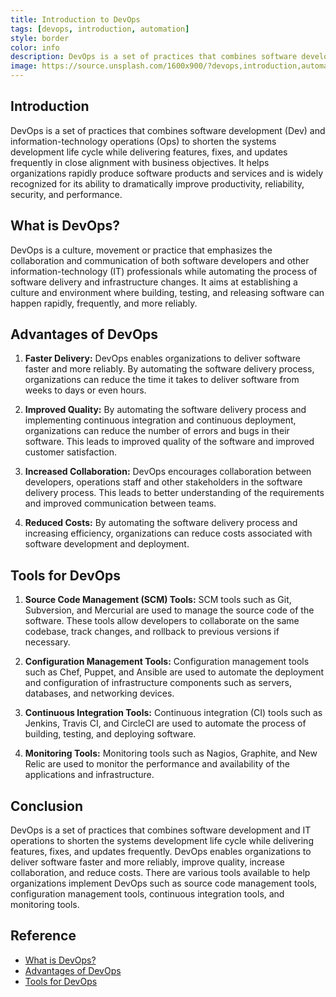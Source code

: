 ```yaml
---
title: Introduction to DevOps
tags: [devops, introduction, automation]
style: border
color: info
description: DevOps is a set of practices that combines software development (Dev) and information-technology operations (Ops) to shorten the systems development life cycle while delivering features, fixes, and updates frequently in close alignment with business objectives. It helps organizations rapidly produce software products and services and is widely recognized for its ability to dramatically improve productivity, reliability, security, and performance.
image: https://source.unsplash.com/1600x900/?devops,introduction,automation
---
```

## Introduction

DevOps is a set of practices that combines software development (Dev) and information-technology operations (Ops) to shorten the systems development life cycle while delivering features, fixes, and updates frequently in close alignment with business objectives. It helps organizations rapidly produce software products and services and is widely recognized for its ability to dramatically improve productivity, reliability, security, and performance.

## What is DevOps?

DevOps is a culture, movement or practice that emphasizes the collaboration and communication of both software developers and other information-technology (IT) professionals while automating the process of software delivery and infrastructure changes. It aims at establishing a culture and environment where building, testing, and releasing software can happen rapidly, frequently, and more reliably.

## Advantages of DevOps

1. **Faster Delivery:** DevOps enables organizations to deliver software faster and more reliably. By automating the software delivery process, organizations can reduce the time it takes to deliver software from weeks to days or even hours.

2. **Improved Quality:** By automating the software delivery process and implementing continuous integration and continuous deployment, organizations can reduce the number of errors and bugs in their software. This leads to improved quality of the software and improved customer satisfaction.

3. **Increased Collaboration:** DevOps encourages collaboration between developers, operations staff and other stakeholders in the software delivery process. This leads to better understanding of the requirements and improved communication between teams.

4. **Reduced Costs:** By automating the software delivery process and increasing efficiency, organizations can reduce costs associated with software development and deployment. 

## Tools for DevOps

1. **Source Code Management (SCM) Tools:** SCM tools such as Git, Subversion, and Mercurial are used to manage the source code of the software. These tools allow developers to collaborate on the same codebase, track changes, and rollback to previous versions if necessary.

2. **Configuration Management Tools:** Configuration management tools such as Chef, Puppet, and Ansible are used to automate the deployment and configuration of infrastructure components such as servers, databases, and networking devices.

3. **Continuous Integration Tools:** Continuous integration (CI) tools such as Jenkins, Travis CI, and CircleCI are used to automate the process of building, testing, and deploying software.

4. **Monitoring Tools:** Monitoring tools such as Nagios, Graphite, and New Relic are used to monitor the performance and availability of the applications and infrastructure.

## Conclusion

DevOps is a set of practices that combines software development and IT operations to shorten the systems development life cycle while delivering features, fixes, and updates frequently. DevOps enables organizations to deliver software faster and more reliably, improve quality, increase collaboration, and reduce costs. There are various tools available to help organizations implement DevOps such as source code management tools, configuration management tools, continuous integration tools, and monitoring tools.

## Reference

- [What is DevOps?](https://www.atlassian.com/devops/what-is-devops)
- [Advantages of DevOps](https://www.edureka.co/blog/devops-advantages/)
- [Tools for DevOps](https://www.edureka.co/blog/devops-tools/)